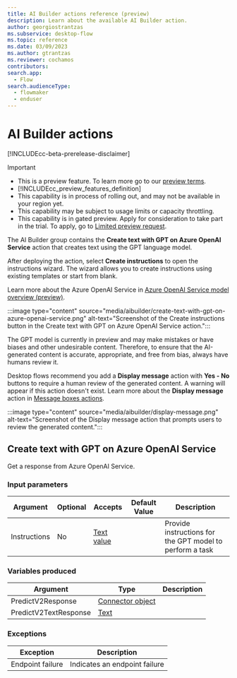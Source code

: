 ```yaml
---
title: AI Builder actions reference (preview)
description: Learn about the available AI Builder action.
author: georgiostrantzas
ms.subservice: desktop-flow
ms.topic: reference
ms.date: 03/09/2023
ms.author: gtrantzas
ms.reviewer: cochamos
contributors:
search.app: 
  - Flow
search.audienceType: 
  - flowmaker
  - enduser
---
```


# AI Builder actions

[!INCLUDEcc-beta-prerelease-disclaimer]

> [!IMPORTANT]
>
> - This is a preview feature. To learn more go to our [preview terms](https://go.microsoft.com/fwlink/?linkid=2189520).
> - [!INCLUDEcc_preview_features_definition]
> - This capability is in process of rolling out, and may not be available in your region yet.
> - This capability may be subject to usage limits or capacity throttling.
> - This capability is in gated preview. Apply for consideration to take part in the trial. To apply, go to [Limited preview request](https://forms.office.com/Pages/ResponsePage.aspx?id=v4j5cvGGr0GRqy180BHbR2LogRPRiTJDo1Rd8KnmcFRUMzlLTDZVQlJKSzNIWkVCMzE0VDFYVzk2QS4u).

The AI Builder group contains the **Create text with GPT on Azure OpenAI Service** action that creates text using the GPT language model.

After deploying the action, select **Create instructions** to open the instructions wizard. The wizard allows you to create instructions using existing templates or start from blank.

Learn more about the Azure OpenAI Service in [Azure OpenAI Service model overview (preview)](/ai-builder/prebuilt-azure-openai).

:::image type="content" source="media/aibuilder/create-text-with-gpt-on-azure-openai-service.png" alt-text="Screenshot of the Create instructions button in the Create text with GPT on Azure OpenAI Service action.":::

The GPT model is currently in preview and may make mistakes or have biases and other undesirable content. Therefore, to ensure that the AI-generated content is accurate, appropriate, and free from bias, always have humans review it.

Desktop flows recommend you add a **Display message** action with **Yes - No** buttons to require a human review of the generated content. A warning will appear if this action doesn't exist. Learn more about the **Display message** action in [Message boxes actions](display.md).

:::image type="content" source="media/aibuilder/display-message.png" alt-text="Screenshot of the Display message action that prompts users to review the generated content.":::

## <a name="callgpt"></a> Create text with GPT on Azure OpenAI Service

Get a response from Azure OpenAI Service.

### Input parameters

|Argument|Optional|Accepts|Default Value|Description|
|-----|-----|-----|-----|-----|
|Instructions|No|[Text value](../variable-data-types.md#text-value)||Provide instructions for the GPT model to perform a task|

### Variables produced

|Argument|Type|Description|
|-----|-----|-----|
|PredictV2Response|[Connector object](../variable-data-types.md#connector-object)||
|PredictV2TextResponse|[Text](../variable-data-types.md#text-value)||

### <a name="callgpt_onerror"></a> Exceptions

|Exception|Description|
|-----|-----|
|Endpoint failure|Indicates an endpoint failure|
